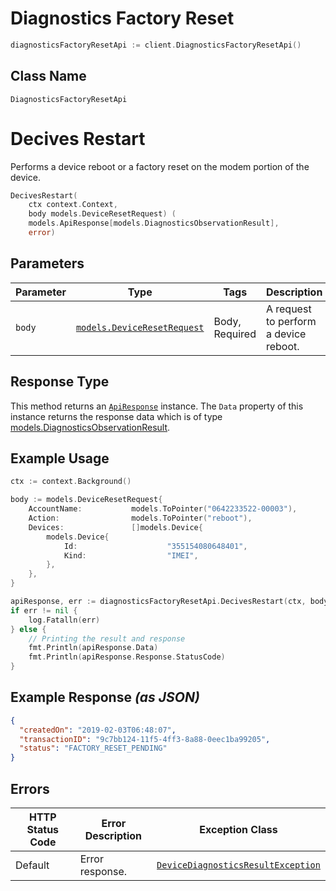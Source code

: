 # Diagnostics Factory Reset

```go
diagnosticsFactoryResetApi := client.DiagnosticsFactoryResetApi()
```

## Class Name

`DiagnosticsFactoryResetApi`


# Decives Restart

Performs a device reboot or a factory reset on the modem portion of the device.

```go
DecivesRestart(
    ctx context.Context,
    body models.DeviceResetRequest) (
    models.ApiResponse[models.DiagnosticsObservationResult],
    error)
```

## Parameters

| Parameter | Type | Tags | Description |
|  --- | --- | --- | --- |
| `body` | [`models.DeviceResetRequest`](../../doc/models/device-reset-request.md) | Body, Required | A request to perform a device reboot. |

## Response Type

This method returns an [`ApiResponse`](../../doc/api-response.md) instance. The `Data` property of this instance returns the response data which is of type [models.DiagnosticsObservationResult](../../doc/models/diagnostics-observation-result.md).

## Example Usage

```go
ctx := context.Background()

body := models.DeviceResetRequest{
    AccountName:           models.ToPointer("0642233522-00003"),
    Action:                models.ToPointer("reboot"),
    Devices:               []models.Device{
        models.Device{
            Id:                    "355154080648401",
            Kind:                  "IMEI",
        },
    },
}

apiResponse, err := diagnosticsFactoryResetApi.DecivesRestart(ctx, body)
if err != nil {
    log.Fatalln(err)
} else {
    // Printing the result and response
    fmt.Println(apiResponse.Data)
    fmt.Println(apiResponse.Response.StatusCode)
}
```

## Example Response *(as JSON)*

```json
{
  "createdOn": "2019-02-03T06:48:07",
  "transactionID": "9c7bb124-11f5-4ff3-8a88-0eec1ba99205",
  "status": "FACTORY_RESET_PENDING"
}
```

## Errors

| HTTP Status Code | Error Description | Exception Class |
|  --- | --- | --- |
| Default | Error response. | [`DeviceDiagnosticsResultException`](../../doc/models/device-diagnostics-result-exception.md) |

